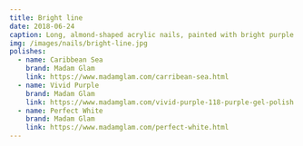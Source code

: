 ```yaml
---
title: Bright line
date: 2018-06-24
caption: Long, almond-shaped acrylic nails, painted with bright purple and teal. The accent nail half purple, half teal, and separated by a solid white horizontal line
img: /images/nails/bright-line.jpg
polishes:
  - name: Caribbean Sea
    brand: Madam Glam
    link: https://www.madamglam.com/carribean-sea.html
  - name: Vivid Purple
    brand: Madam Glam
    link: https://www.madamglam.com/vivid-purple-118-purple-gel-polish.html
  - name: Perfect White
    brand: Madam Glam
    link: https://www.madamglam.com/perfect-white.html
---
```

